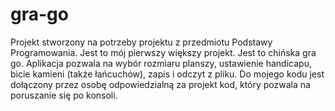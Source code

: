 # gra-go

Projekt stworzony na potrzeby projektu z przedmiotu Podstawy Programowania. Jest to mój pierwszy większy projekt.
Jest to chińska gra go. Aplikacja pozwala na wybór rozmiaru planszy, ustawienie handicapu, bicie kamieni
(także łańcuchów), zapis i odczyt z pliku. Do mojego kodu jest dołączony przez osobę odpowiedzialną za projekt kod, który pozwala 
na poruszanie się po konsoli.
